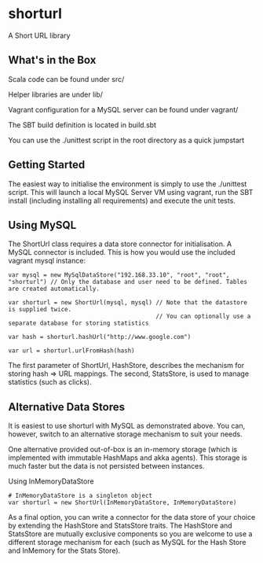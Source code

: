 shorturl
===

A Short URL library

What's in the Box
---
Scala code can be found under src/

Helper libraries are under lib/

Vagrant configuration for a MySQL server can be found under vagrant/

The SBT build definition is located in build.sbt

You can use the ./unittest script in the root directory as a quick jumpstart 

Getting Started
---
The easiest way to initialise the environment is simply to use the ./unittest script. This will launch a local MySQL Server VM using vagrant,
run the SBT install (including installing all requirements) and execute the unit tests. 

Using MySQL
---

The ShortUrl class requires a data store connector for initialisation. A MySQL connector is included. This is how you would use the
included vagrant mysql instance:

	var mysql = new MySqlDataStore("192.168.33.10", "root", "root", "shorturl") // Only the database and user need to be defined. Tables are created automatically. 
	
	var shorturl = new ShortUrl(mysql, mysql) // Note that the datastore is supplied twice. 
											  // You can optionally use a separate database for storing statistics
	
	var hash = shorturl.hashUrl("http://www.google.com")
	
	var url = shorturl.urlFromHash(hash)

The first parameter of ShortUrl, HashStore, describes the mechanism for storing hash => URL mappings. The second, StatsStore, 
is used to manage statistics (such as clicks).

Alternative Data Stores
---
It is easiest to use shorturl with MySQL as demonstrated above. You can, however, switch to an alternative storage mechanism
to suit your needs.

One alternative provided out-of-box is an in-memory storage (which is implemented with immutable HashMaps and akka agents). This
storage is much faster but the data is not persisted between instances.

Using InMemoryDataStore

	# InMemoryDataStore is a singleton object
	var shorturl = new ShortUrl(InMemoryDataStore, InMemoryDataStore)

As a final option, you can write a connector for the data store of your choice by extending the HashStore and StatsStore traits. 
The HashStore and StatsStore are mutually exclusive components so you are welcome to use a different storage mechanism for each (such
as MySQL for the Hash Store and InMemory for the Stats Store).